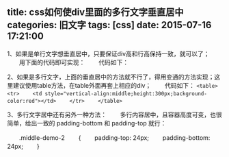 title: css如何使div里面的多行文字垂直居中 
categories: 旧文字
tags: [css]
date: 2015-07-16 17:21:00
---
1、如果是单行文字想垂直居中，只要保证div高和行高保持一致，就可以了；
　　用下面的代码即可实现：
　　代码如下：

2、如果是多行文字，上面的垂直居中的方法就不行了，得用变通的方法实现；这里建议使用table方法，在table外面再套上相应的div；
　　代码如下：
  `` <table>
　　<tr>
　　<td style="vertical-align:middle;height:300px;background-color:red"></td>
　　</tr>
　　</table>
``
<!--more-->


3、多行文字居中还有另外一种方法：
　　多行内容居中，且容器高度可变，也很简单，给出一致的 padding-bottom 和 padding-top 就行：

　　.middle-demo-2
　　{
　　padding-top: 24px;
　　padding-bottom: 24px;
　　} 


